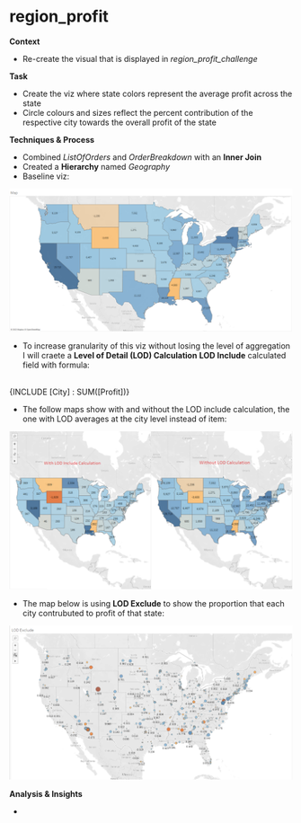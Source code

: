 # region_profit
**Context**

- Re-create the visual that is displayed in *region_profit_challenge*

**Task**

- Create the viz where state colors represent the average profit across the state
- Circle colours and sizes reflect the percent contribution of the respective city towards the overall profit of the state

**Techniques & Process**

- Combined *ListOfOrders* and *OrderBreakdown* with an **Inner Join**
- Created a **Hierarchy** named *Geography*
- Baseline viz:

![](https://github.com/latiful-hassan/region_profit/blob/main/region_profit_screenshots/baseline_viz.png)

- To increase granularity of this viz without losing the level of aggregation I will craete a **Level of Detail (LOD) Calculation**
**LOD Include** calculated field with formula: 
<br/>
{INCLUDE [City] : SUM([Profit])}

- The follow maps show with and without the LOD include calculation, the one with LOD averages at the city level instead of item:

![](https://github.com/latiful-hassan/region_profit/blob/main/region_profit_screenshots/lod_include.png)

- The map below is using **LOD Exclude** to show the proportion that each city contrubuted to profit of that state:

![](https://github.com/latiful-hassan/region_profit/blob/main/region_profit_screenshots/lod_exclude.png)

**Analysis & Insights**

-
